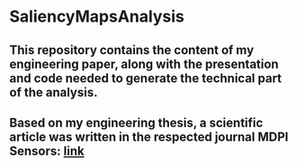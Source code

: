 # SaliencyMapsAnalysis

## This repository contains the content of my engineering paper, along with the presentation and code needed to generate the technical part of the analysis. 

## Based on my engineering thesis, a scientific article was written in the respected journal MDPI Sensors: [link](https://www.mdpi.com/1424-8220/23/9/4543)